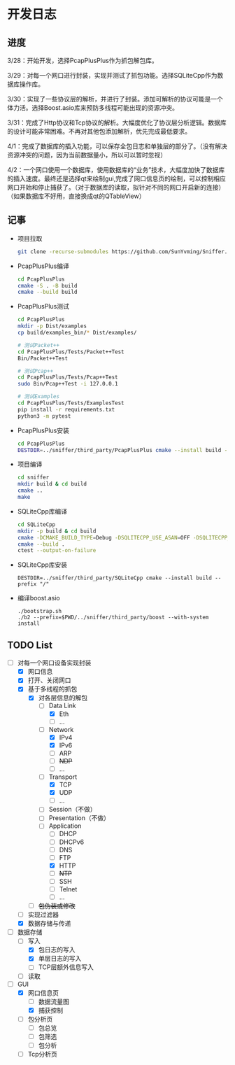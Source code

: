 # 开发日志

## 进度

3/28：开始开发，选择PcapPlusPlus作为抓包解包库。

3/29：对每一个网口进行封装，实现并测试了抓包功能。选择SQLiteCpp作为数据库操作库。

3/30：实现了一些协议层的解析，并进行了封装。添加可解析的协议可能是一个体力活。选择Boost.asio库来预防多线程可能出现的资源冲突。

3/31：完成了Http协议和Tcp协议的解析。大幅度优化了协议层分析逻辑。数据库的设计可能非常困难。不再对其他包添加解析，优先完成最低要求。

4/1：完成了数据库的插入功能，可以保存全包日志和单独层的部分了。（没有解决资源冲突的问题，因为当前数据量小，所以可以暂时忽视）

4/2：一个网口使用一个数据库，使用数据库的“业务”技术，大幅度加快了数据库的插入速度。最终还是选择qt来绘制gui,完成了网口信息页的绘制，可以控制相应网口开始和停止捕获了。（对于数据库的读取，拟针对不同的网口开启新的连接）（如果数据库不好用，直接换成qt的QTableView）

## 记事

- 项目拉取

  ```bash
  git clone -recurse-submodules https://github.com/SunYvming/Sniffer.git
  ```

- PcapPlusPlus编译

  ```bash
  cd PcapPlusPlus
  cmake -S . -B build
  cmake --build build
  ```

- PcapPlusPlus测试

  ```bash
  cd PcapPlusPlus
  mkdir -p Dist/examples
  cp build/examples_bin/* Dist/examples/
  
  # 测试Packet++
  cd PcapPlusPlus/Tests/Packet++Test
  Bin/Packet++Test
  
  # 测试Pcap++
  cd PcapPlusPlus/Tests/Pcap++Test
  sudo Bin/Pcap++Test -i 127.0.0.1
  
  # 测试Examples
  cd PcapPlusPlus/Tests/ExamplesTest
  pip install -r requirements.txt
  python3 -m pytest
  ```

- PcapPlusPlus安装

  ```bash
  cd PcapPlusPlus
  DESTDIR=../sniffer/third_party/PcapPlusPlus cmake --install build --prefix "/"
  ```

- 项目编译

  ```bash
  cd sniffer
  mkdir build & cd build
  cmake ..
  make
  ```

- SQLiteCpp库编译

  ```bash
  cd SQLiteCpp
  mkdir -p build & cd build
  cmake -DCMAKE_BUILD_TYPE=Debug -DSQLITECPP_USE_ASAN=OFF -DSQLITECPP_USE_GCOV=OFF -DSQLITECPP_BUILD_EXAMPLES=ON -DSQLITECPP_BUILD_TESTS=ON ..
  cmake --build .
  ctest --output-on-failure
  ```

- SQLiteCpp库安装

  ```
  DESTDIR=../sniffer/third_party/SQLiteCpp cmake --install build --prefix "/"
  ```

- 编译boost.asio

  ```
  ./bootstrap.sh
  ./b2 --prefix=$PWD/../sniffer/third_party/boost --with-system install
  ```

  

## TODO List

- [ ] 对每一个网口设备实现封装
  - [x] 网口信息
  - [x] 打开、关闭网口
  - [x] 基于多线程的抓包
    - [x] 对各层信息的解包
      - [ ] Data Link
        - [x] Eth
        - [ ] ...
      - [ ] Network
        - [x] IPv4
        - [x] IPv6
        - [ ] ARP
        - [ ] ~~NDP~~
        - [ ] ...
      - [ ] Transport
        - [x] TCP
        - [x] UDP
        - [ ] ...
      - [ ] Session（不做）
      - [ ] Presentation（不做）
      - [ ] Application
        - [ ] DHCP
        - [ ] DHCPv6
        - [ ] DNS
        - [ ] FTP
        - [x] HTTP
        - [ ] ~~NTP~~
        - [ ] SSH
        - [ ] Telnet
        - [ ] ...
    - [ ] ~~包伪装或修改~~
  - [ ] 实现过滤器
  - [x] 数据存储与传递
- [ ] 数据存储
  - [ ] 写入
    - [x] 包日志的写入
    - [x] 单层日志的写入
    - [ ] TCP层额外信息写入
  - [ ] 读取
- [ ] GUI
  - [x] 网口信息页
    - [ ] 数据流量图
    - [x] 捕获控制
  - [ ] 包分析页
    - [ ] 包总览
    - [ ] 包筛选
    - [ ] 包分析
  - [ ] Tcp分析页